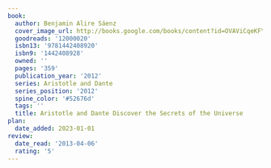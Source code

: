 ```yaml
---
book:
  author: Benjamin Alire Sáenz
  cover_image_url: http://books.google.com/books/content?id=OVAViCqeKFYC&printsec=frontcover&img=1&zoom=1&edge=curl&source=gbs_api
  goodreads: '12000020'
  isbn13: '9781442408920'
  isbn9: '1442408928'
  owned: ''
  pages: '359'
  publication_year: '2012'
  series: Aristotle and Dante
  series_position: '2012'
  spine_color: '#52676d'
  tags: ''
  title: Aristotle and Dante Discover the Secrets of the Universe
plan:
  date_added: 2023-01-01
review:
  date_read: '2013-04-06'
  rating: '5'
---
```

